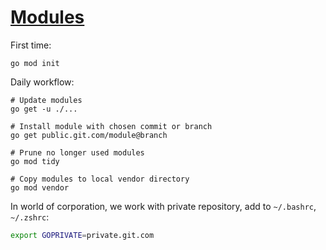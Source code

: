 # [Modules](https://github.com/golang/go/wiki/Modules)

First time:

```
go mod init
```

Daily workflow:

```
# Update modules
go get -u ./...

# Install module with chosen commit or branch
go get public.git.com/module@branch

# Prune no longer used modules
go mod tidy

# Copy modules to local vendor directory
go mod vendor
```

In world of corporation, we work with private repository, add to `~/.bashrc`, `~/.zshrc`:

```sh
export GOPRIVATE=private.git.com
```
